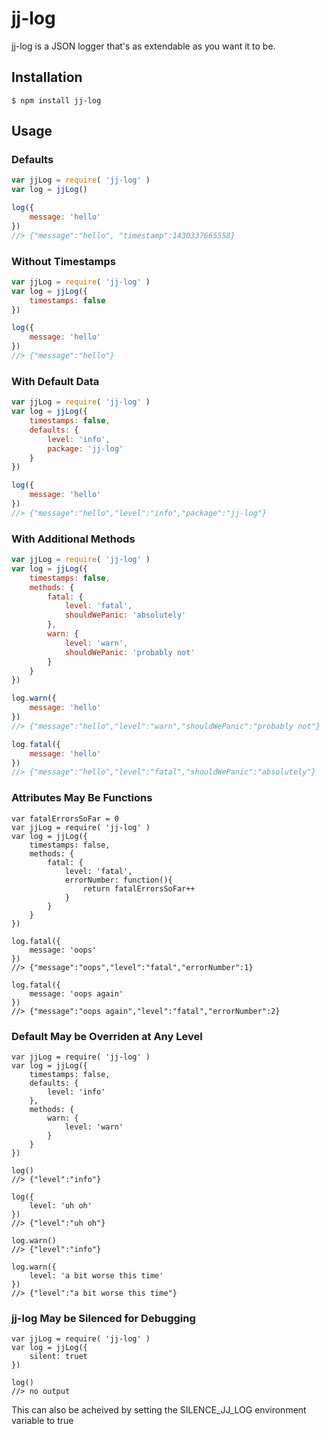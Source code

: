 # jj-log

jj-log is a JSON logger that's as extendable as you want it to be.

## Installation
```
$ npm install jj-log
```

## Usage

### Defaults
```js
var jjLog = require( 'jj-log' )
var log = jjLog()

log({
    message: 'hello'
})
//> {"message":"hello", "timestamp":1430337665558}
```

### Without Timestamps
```js
var jjLog = require( 'jj-log' )
var log = jjLog({
    timestamps: false
})

log({
    message: 'hello'
})
//> {"message":"hello"}
```

### With Default Data
```js
var jjLog = require( 'jj-log' )
var log = jjLog({
    timestamps: false,
    defaults: {
        level: 'info',
        package: 'jj-log'
    }
})

log({
    message: 'hello'
})
//> {"message":"hello","level":"info","package":"jj-log"}
```

### With Additional Methods
```js
var jjLog = require( 'jj-log' )
var log = jjLog({
    timestamps: false,
    methods: {
        fatal: {
            level: 'fatal',
            shouldWePanic: 'absolutely'
        },
        warn: {
            level: 'warn',
            shouldWePanic: 'probably not'
        }
    }
})

log.warn({
    message: 'hello'
})
//> {"message":"hello","level":"warn","shouldWePanic":"probably not"}

log.fatal({
    message: 'hello'
})
//> {"message":"hello","level":"fatal","shouldWePanic":"absolutely"}
```

### Attributes May Be Functions

```
var fatalErrorsSoFar = 0
var jjLog = require( 'jj-log' )
var log = jjLog({
    timestamps: false,
    methods: {
        fatal: {
            level: 'fatal',
            errorNumber: function(){
                return fatalErrorsSoFar++
            }
        }
    }
})

log.fatal({
    message: 'oops'
})
//> {"message":"oops","level":"fatal","errorNumber":1}

log.fatal({
    message: 'oops again'
})
//> {"message":"oops again","level":"fatal","errorNumber":2}
```

### Default May be Overriden at Any Level
```
var jjLog = require( 'jj-log' )
var log = jjLog({
    timestamps: false,
    defaults: {
        level: 'info'
    },
    methods: {
        warn: {
            level: 'warn'
        }
    }
})

log()
//> {"level":"info"}

log({
    level: 'uh oh'
})
//> {"level":"uh oh"}

log.warn()
//> {"level":"info"}

log.warn({
    level: 'a bit worse this time'
})
//> {"level":"a bit worse this time"}
```

### jj-log May be Silenced for Debugging
```
var jjLog = require( 'jj-log' )
var log = jjLog({
    silent: truet
})

log()
//> no output
```

This can also be acheived by setting the SILENCE_JJ_LOG
environment variable to true
